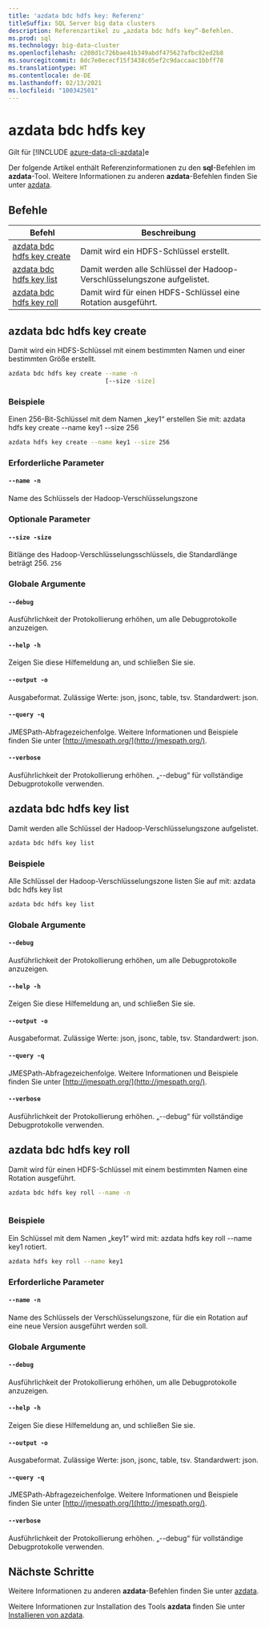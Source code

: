 ```yaml
---
title: 'azdata bdc hdfs key: Referenz'
titleSuffix: SQL Server big data clusters
description: Referenzartikel zu „azdata bdc hdfs key“-Befehlen.
ms.prod: sql
ms.technology: big-data-cluster
ms.openlocfilehash: c208d1c726bae41b349abdf475627afbc82ed2b8
ms.sourcegitcommit: 8dc7e0ececf15f3438c05ef2c9daccaac1bbff78
ms.translationtype: HT
ms.contentlocale: de-DE
ms.lasthandoff: 02/13/2021
ms.locfileid: "100342501"
---
```

# <a name="azdata-bdc-hdfs-key"></a>azdata bdc hdfs key

Gilt für [!INCLUDE [azure-data-cli-azdata](../../includes/azure-data-cli-azdata.md)]e

Der folgende Artikel enthält Referenzinformationen zu den **sql**-Befehlen im **azdata**-Tool. Weitere Informationen zu anderen **azdata**-Befehlen finden Sie unter [azdata](reference-azdata.md).

## <a name="commands"></a>Befehle
|Befehl|Beschreibung|
| --- | --- |
[azdata bdc hdfs key create](#azdata-bdc-hdfs-key-create) | Damit wird ein HDFS-Schlüssel erstellt.
[azdata bdc hdfs key list](#azdata-bdc-hdfs-key-list) | Damit werden alle Schlüssel der Hadoop-Verschlüsselungszone aufgelistet.
[azdata bdc hdfs key roll](#azdata-bdc-hdfs-key-roll) | Damit wird für einen HDFS-Schlüssel eine Rotation ausgeführt.
## <a name="azdata-bdc-hdfs-key-create"></a>azdata bdc hdfs key create
Damit wird ein HDFS-Schlüssel mit einem bestimmten Namen und einer bestimmten Größe erstellt.
```bash
azdata bdc hdfs key create --name -n 
                           [--size -size]
```
### <a name="examples"></a>Beispiele
Einen 256-Bit-Schlüssel mit dem Namen „key1“ erstellen Sie mit: azdata hdfs key create --name key1 --size 256
```bash
azdata hdfs key create --name key1 --size 256
```
### <a name="required-parameters"></a>Erforderliche Parameter
#### `--name -n`
Name des Schlüssels der Hadoop-Verschlüsselungszone 
### <a name="optional-parameters"></a>Optionale Parameter
#### `--size -size`
Bitlänge des Hadoop-Verschlüsselungsschlüssels, die Standardlänge beträgt 256.
`256`
### <a name="global-arguments"></a>Globale Argumente
#### `--debug`
Ausführlichkeit der Protokollierung erhöhen, um alle Debugprotokolle anzuzeigen.
#### `--help -h`
Zeigen Sie diese Hilfemeldung an, und schließen Sie sie.
#### `--output -o`
Ausgabeformat.  Zulässige Werte: json, jsonc, table, tsv.  Standardwert: json.
#### `--query -q`
JMESPath-Abfragezeichenfolge. Weitere Informationen und Beispiele finden Sie unter [http://jmespath.org/](http://jmespath.org/).
#### `--verbose`
Ausführlichkeit der Protokollierung erhöhen. „--debug“ für vollständige Debugprotokolle verwenden.
## <a name="azdata-bdc-hdfs-key-list"></a>azdata bdc hdfs key list
Damit werden alle Schlüssel der Hadoop-Verschlüsselungszone aufgelistet.
```bash
azdata bdc hdfs key list 
```
### <a name="examples"></a>Beispiele
Alle Schlüssel der Hadoop-Verschlüsselungszone listen Sie auf mit: azdata bdc hdfs key list
```bash
azdata bdc hdfs key list
```
### <a name="global-arguments"></a>Globale Argumente
#### `--debug`
Ausführlichkeit der Protokollierung erhöhen, um alle Debugprotokolle anzuzeigen.
#### `--help -h`
Zeigen Sie diese Hilfemeldung an, und schließen Sie sie.
#### `--output -o`
Ausgabeformat.  Zulässige Werte: json, jsonc, table, tsv.  Standardwert: json.
#### `--query -q`
JMESPath-Abfragezeichenfolge. Weitere Informationen und Beispiele finden Sie unter [http://jmespath.org/](http://jmespath.org/).
#### `--verbose`
Ausführlichkeit der Protokollierung erhöhen. „--debug“ für vollständige Debugprotokolle verwenden.
## <a name="azdata-bdc-hdfs-key-roll"></a>azdata bdc hdfs key roll
Damit wird für einen HDFS-Schlüssel mit einem bestimmten Namen eine Rotation ausgeführt.
```bash
azdata bdc hdfs key roll --name -n 
                         
```
### <a name="examples"></a>Beispiele
Ein Schlüssel mit dem Namen „key1“ wird mit: azdata hdfs key roll --name key1 rotiert.
```bash
azdata hdfs key roll --name key1
```
### <a name="required-parameters"></a>Erforderliche Parameter
#### `--name -n`
Name des Schlüssels der Verschlüsselungszone, für die ein Rotation auf eine neue Version ausgeführt werden soll. 
### <a name="global-arguments"></a>Globale Argumente
#### `--debug`
Ausführlichkeit der Protokollierung erhöhen, um alle Debugprotokolle anzuzeigen.
#### `--help -h`
Zeigen Sie diese Hilfemeldung an, und schließen Sie sie.
#### `--output -o`
Ausgabeformat.  Zulässige Werte: json, jsonc, table, tsv.  Standardwert: json.
#### `--query -q`
JMESPath-Abfragezeichenfolge. Weitere Informationen und Beispiele finden Sie unter [http://jmespath.org/](http://jmespath.org/).
#### `--verbose`
Ausführlichkeit der Protokollierung erhöhen. „--debug“ für vollständige Debugprotokolle verwenden.

## <a name="next-steps"></a>Nächste Schritte

Weitere Informationen zu anderen **azdata**-Befehlen finden Sie unter [azdata](reference-azdata.md). 

Weitere Informationen zur Installation des Tools **azdata** finden Sie unter [Installieren von azdata](..\install\deploy-install-azdata.md).
